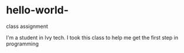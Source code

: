 # hello-world-
class assignment 

I'm a student in Ivy tech. 
I took this class to help me get the first step in programming 
